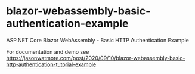 # blazor-webassembly-basic-authentication-example

ASP.NET Core Blazor WebAssembly - Basic HTTP Authentication Example

For documentation and demo see https://jasonwatmore.com/post/2020/09/10/blazor-webassembly-basic-http-authentication-tutorial-example